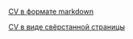 [CV в формате markdown ](https://kaprika.github.io/rsschool-cv/cv)

[CV в виде свёрстанной страницы](https://kaprika.github.io/rsschool-cv/)